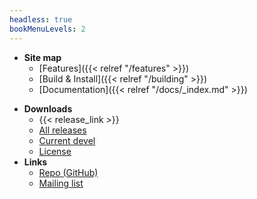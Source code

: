 ```yaml
---
headless: true
bookMenuLevels: 2
---
```


 - **Site map**
   - [Features]({{< relref "/features" >}})
   - [Build & Install]({{< relref "/building" >}})
   - [Documentation]({{< relref "/docs/_index.md" >}})
<!--- [Blog](< relref "/posts" >)-->
 - **Downloads**
   - {{< release_link >}}
   - [All releases](https://github.com/vanhauser-thc/AFLplusplus/releases)
   - [Current devel](https://github.com/vanhauser-thc/AFLplusplus/archive/master.zip)
   - [License](https://raw.githubusercontent.com/vanhauser-thc/AFLplusplus/master/docs/COPYING)
 - **Links**
   - [Repo (GitHub)](https://github.com/vanhauser-thc/AFLplusplus)
   - [Mailing list](https://groups.google.com/group/afl-users)
